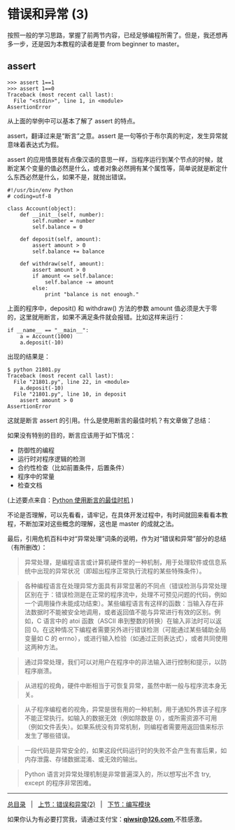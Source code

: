 # 错误和异常 (3)

按照一般的学习思路，掌握了前两节内容，已经足够编程所需了。但是，我还想再多一步，还是因为本教程的读者是要 from beginner to master。

## assert

    >>> assert 1==1
    >>> assert 1==0
    Traceback (most recent call last):
      File "<stdin>", line 1, in <module>
    AssertionError

从上面的举例中可以基本了解了 assert 的特点。

assert，翻译过来是“断言”之意。assert 是一句等价于布尔真的判定，发生异常就意味着表达式为假。

assert 的应用情景就有点像汉语的意思一样，当程序运行到某个节点的时候，就断定某个变量的值必然是什么，或者对象必然拥有某个属性等，简单说就是断定什么东西必然是什么，如果不是，就抛出错误。

    #!/usr/bin/env Python
    # coding=utf-8

    class Account(object):
        def __init__(self, number):
            self.number = number
            self.balance = 0

        def deposit(self, amount):
            assert amount > 0
            self.balance += balance

        def withdraw(self, amount):
            assert amount > 0
            if amount <= self.balance:
                self.balance -= amount
            else:
                print "balance is not enough."

上面的程序中，deposit() 和 withdraw() 方法的参数 amount 值必须是大于零的，这里就用断言，如果不满足条件就会报错。比如这样来运行：

    if __name__ == "__main__":
        a = Account(1000)
        a.deposit(-10)

出现的结果是：

    $ python 21801.py
    Traceback (most recent call last):
      File "21801.py", line 22, in <module>
        a.deposit(-10)
      File "21801.py", line 10, in deposit
        assert amount > 0
    AssertionError

这就是断言 assert 的引用。什么是使用断言的最佳时机？有文章做了总结：

如果没有特别的目的，断言应该用于如下情况：

- 防御性的编程
- 运行时对程序逻辑的检测
- 合约性检查（比如前置条件，后置条件）
- 程序中的常量
- 检查文档

(上述要点来自：[Python 使用断言的最佳时机](http://www.oschina.net/translate/when-to-use-assert) )

不论是否理解，可以先看看，请牢记，在具体开发过程中，有时间就回来看看本教程，不断加深对这些概念的理解，这也是 master 的成就之法。

最后，引用危机百科中对“异常处理”词条的说明，作为对“错误和异常”部分的总结（有所删改）：

>异常处理，是编程语言或计算机硬件里的一种机制，用于处理软件或信息系统中出现的异常状况（即超出程序正常执行流程的某些特殊条件）。

>各种编程语言在处理异常方面具有非常显著的不同点（错误检测与异常处理区别在于：错误检测是在正常的程序流中，处理不可预见问题的代码，例如一个调用操作未能成功结束）。某些编程语言有这样的函数：当输入存在非法数据时不能被安全地调用，或者返回值不能与异常进行有效的区别。例如，C 语言中的 atoi 函数（ASCII 串到整数的转换）在输入非法时可以返回 0。在这种情况下编程者需要另外进行错误检测（可能通过某些辅助全局变量如 C 的 errno），或进行输入检验（如通过正则表达式），或者共同使用这两种方法。

>通过异常处理，我们可以对用户在程序中的非法输入进行控制和提示，以防程序崩溃。

>从进程的视角，硬件中断相当于可恢复异常，虽然中断一般与程序流本身无关。

>从子程序编程者的视角，异常是很有用的一种机制，用于通知外界该子程序不能正常执行。如输入的数据无效（例如除数是 0），或所需资源不可用（例如文件丢失）。如果系统没有异常机制，则编程者需要用返回值来标示发生了哪些错误。

>一段代码是异常安全的，如果这段代码运行时的失败不会产生有害后果，如内存泄露、存储数据混淆、或无效的输出。

>Python 语言对异常处理机制是非常普遍深入的，所以想写出不含 try, except 的程序非常困难。

------

[总目录](./index.md)&nbsp;&nbsp;&nbsp;|&nbsp;&nbsp;&nbsp;[上节：错误和异常(2)](./217.md)&nbsp;&nbsp;&nbsp;|&nbsp;&nbsp;&nbsp;[下节：编写模块](./219.md)

如果你认为有必要打赏我，请通过支付宝：**qiwsir@126.com**,不胜感激。